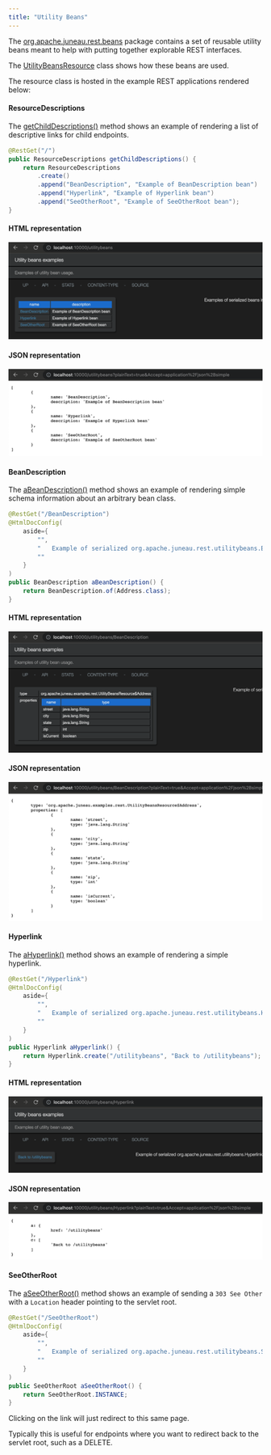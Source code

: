 ```yaml
---
title: "Utility Beans"
---
```


The [org.apache.juneau.rest.beans](API_DOCS/org/apache/juneau/rest/beans.html) package contains a set of reusable utility beans meant to
help with putting together explorable REST interfaces.

The [UtilityBeansResource](API_DOCS/org/apache/juneau/examples/rest/UtilityBeansResource.html) class shows how these
beans are used.

The resource class is hosted in the example REST applications rendered below:

#### ResourceDescriptions

The [getChildDescriptions()](API_DOCS/org/apache/juneau/examples/rest/UtilityBeansResource.html#getChildDescriptions()) method shows an example of rendering a list of descriptive links for child endpoints.

```java
@RestGet("/")
public ResourceDescriptions getChildDescriptions() {
    return ResourceDescriptions
        .create()
        .append("BeanDescription", "Example of BeanDescription bean")
        .append("Hyperlink", "Example of Hyperlink bean")
        .append("SeeOtherRoot", "Example of SeeOtherRoot bean");
}
```

#### HTML representation

![Utility Beans HTML](/img/doc-files/jrs.UtilityBeans.png)

#### JSON representation

![Utility Beans JSON](/img/doc-files/jrs.UtilityBeans.json.png)

#### BeanDescription

The [aBeanDescription()](API_DOCS/org/apache/juneau/examples/rest/UtilityBeansResource.html#aBeanDescription())
method shows an example of rendering simple schema information about an arbitrary bean class.

```java
@RestGet("/BeanDescription")
@HtmlDocConfig(
    aside={
        "",
        "	Example of serialized org.apache.juneau.rest.utilitybeans.BeanDescription bean.",
        ""
    }
)
public BeanDescription aBeanDescription() {
    return BeanDescription.of(Address.class);
}
```

#### HTML representation

![Bean Description HTML](/img/doc-files/jrs.UtilityBeans.BeanDescription.png)

#### JSON representation

![Bean Description JSON](/img/doc-files/jrs.UtilityBeans.BeanDescription.json.png)

#### Hyperlink

The [aHyperlink()](API_DOCS/org/apache/juneau/examples/rest/UtilityBeansResource.html#aHyperlink()) method shows an
example of rendering a simple hyperlink.

```java
@RestGet("/Hyperlink")
@HtmlDocConfig(
    aside={
        "",
        "	Example of serialized org.apache.juneau.rest.utilitybeans.Hyperlink bean.",
        ""
    }
)
public Hyperlink aHyperlink() {
    return Hyperlink.create("/utilitybeans", "Back to /utilitybeans");
}
```

#### HTML representation

![Hyperlink HTML](/img/doc-files/jrs.UtilityBeans.Hyperlink.png)

#### JSON representation

![Hyperlink JSON](/img/doc-files/jrs.UtilityBeans.Hyperlink.json.png)

#### SeeOtherRoot

The [aSeeOtherRoot()](API_DOCS/org/apache/juneau/examples/rest/UtilityBeansResource.html#aSeeOtherRoot()) method
shows an example of sending a `303 See Other` with a `Location` header pointing to the servlet root.

```java
@RestGet("/SeeOtherRoot")
@HtmlDocConfig(
    aside={
        "",
        "	Example of serialized org.apache.juneau.rest.utilitybeans.SeeOtherRoot bean.",
        ""
    }
)
public SeeOtherRoot aSeeOtherRoot() {
    return SeeOtherRoot.INSTANCE;
}
```

Clicking on the link will just redirect to this same page.

Typically this is useful for endpoints where you want to redirect back to the servlet root, such as a DELETE.
